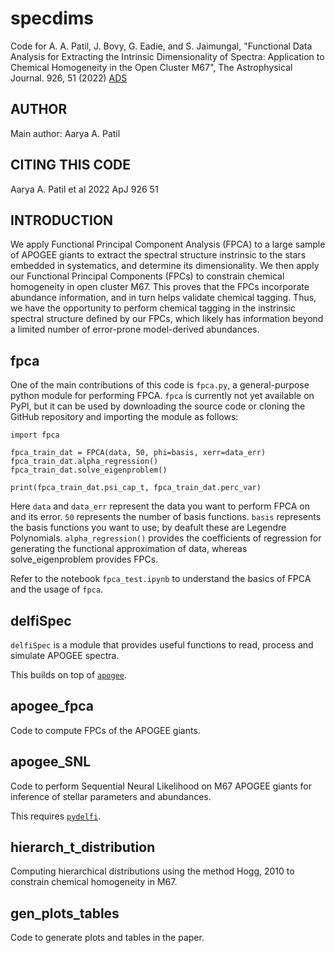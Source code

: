 specdims
========

Code for A. A. Patil, J. Bovy, G. Eadie, and S. Jaimungal, "Functional Data Analysis for Extracting the Intrinsic Dimensionality of Spectra: Application to Chemical Homogeneity in the Open Cluster M67", The Astrophysical Journal. 926, 51 (2022) [ADS](https://ui.adsabs.harvard.edu/abs/2022ApJ...926...51P/abstract)

AUTHOR
------

Main author: Aarya A. Patil

CITING THIS CODE
----------------

Aarya A. Patil et al 2022 ApJ 926 51

INTRODUCTION
------------

We apply Functional Principal Component Analysis (FPCA) to a large sample of APOGEE giants to extract the spectral structure instrinsic to the stars embedded in systematics, and determine its dimensionality. We then apply our Functional Principal Components (FPCs) to constrain chemical homogeneity in open cluster M67. This proves that the FPCs incorporate abundance information, and in turn helps validate chemical tagging. Thus, we have the opportunity to perform chemical tagging in the instrinsic spectral structure defined by our FPCs, which likely has information beyond a limited number of error-prone model-derived abundances.

fpca
----

One of the main contributions of this code is ``fpca.py``, a general-purpose python module for performing FPCA. ``fpca`` is currently not yet available on PyPI, but it can be used by downloading the source code or cloning the GitHub repository and importing the module as follows:

```
import fpca

fpca_train_dat = FPCA(data, 50, phi=basis, xerr=data_err)
fpca_train_dat.alpha_regression()
fpca_train_dat.solve_eigenproblem()

print(fpca_train_dat.psi_cap_t, fpca_train_dat.perc_var)
```

Here ``data`` and ``data_err`` represent the data you want to perform FPCA on and its error. ``50`` represents the number of basis functions. ``basis`` represents the basis functions you want to use; by deafult these are Legendre Polynomials. ``alpha_regression()`` provides the coefficients of regression for generating the functional approximation of data, whereas solve_eigenproblem provides FPCs.

Refer to the notebook ``fpca_test.ipynb`` to understand the basics of FPCA and the usage of ``fpca``.

delfiSpec
---------

``delfiSpec`` is a module that provides useful functions to read, process and simulate APOGEE spectra.

This builds on top of [`apogee`](https://github.com/jobovy/apogee).

apogee_fpca
-----------

Code to compute FPCs of the APOGEE giants.

apogee_SNL
----------

Code to perform Sequential Neural Likelihood on M67 APOGEE giants for inference of stellar parameters and abundances.

This requires [`pydelfi`](https://github.com/justinalsing/pydelfi).

hierarch_t_distribution
-----------------------

Computing hierarchical distributions using the method Hogg, 2010 to constrain chemical homogeneity in M67.

gen_plots_tables
----------------

Code to generate plots and tables in the paper.
